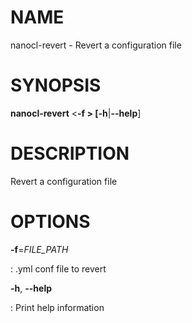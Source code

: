 NAME
====

nanocl-revert - Revert a configuration file

SYNOPSIS
========

**nanocl-revert** \<**-f **\> \[**-h**\|**\--help**\]

DESCRIPTION
===========

Revert a configuration file

OPTIONS
=======

**-f**=*FILE\_PATH*

:   .yml conf file to revert

**-h**, **\--help**

:   Print help information

